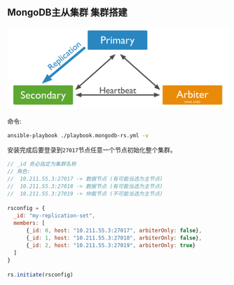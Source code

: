 ## MongoDB主从集群 集群搭建

![replica-set-primary-with-secondary-and-arbiter](./replica-set-primary-with-secondary-and-arbiter.svg)

命令:

```bash
ansible-playbook ./playbook.mongodb-rs.yml -v
```

安装完成后要登录到`27017`节点任意一个节点初始化整个集群。

```javascript
// _id 务必指定为集群名称
// 角色: 
//  10.211.55.3:27017 -> 数据节点 (有可能当选为主节点)
//  10.211.55.3:27018 -> 数据节点 (有可能当选为主节点)
//  10.211.55.3:27019 -> 仲裁节点 (不可能当选为主节点)

rsconfig = {
  _id: "my-replication-set",
  members: [
      {_id: 0, host: "10.211.55.3:27017", arbiterOnly: false},
      {_id: 1, host: "10.211.55.3:27018", arbiterOnly: false},
      {_id: 2, host: "10.211.55.3:27019", arbiterOnly: true}
  ]
}

rs.initiate(rsconfig)
```
